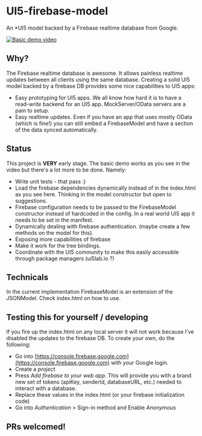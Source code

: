 # UI5-firebase-model
An *UI5 model backed by a Firebase realtime database from Google.

[![Basic demo video](https://img.youtube.com/vi/MsanBYsAeR4/0.jpg)](https://www.youtube.com/watch?v=MsanBYsAeR4)

## Why?
The Firebase realtime database is awesome. It allows painless realtime updates between all clients using the same database.
Creating a solid UI5 model backed by a firebase DB provides some nice capabilities to UI5 apps:
 - Easy prototyping for UI5 apps. We all know how hard it is to have a read-_write_ backend for an UI5 app. MockServer/OData servers are a pain to setup.
 - Easy realtime updates. Even if you have an app that uses mostly OData (which is fine!) you can still embed a FirebaseModel and have a section of the data synced automatically.
 
## Status
This project is **VERY** early stage. The basic demo works as you see in the video but there's a lot more to be done. Namely:
 - Write unit tests - that pass :)
 - Load the firebase dependencies dynamically instead of in the index.html as you see here. Thinking in the model constructor but open to suggestions.
 - Firebase configuration needs to be passed to the FirebaseModel constructor instead of hardcoded in the config. In a real world UI5 app it needs to be set in the manifest.
 - Dynamically dealing with firebase authentication. (maybe create a few methods on the model for this).
 - Exposing more capabilities of firebase
 - Make it work for the tree bindings.
 - Coordinate with the UI5 community to make this easily accessible through package managers (ui5lab.io ?)
 
## Technicals
In the current implementation FirebaseModel is an extension of the JSONModel. Check index.html on how to use.

## Testing this for yourself / developing
If you fire up the index.html on any local server it will not work because I've disabled the updates to the firebase DB. To create your own, do the following:
 - Go into [https://console.firebase.google.com](https://console.firebase.google.com) with your Google login.
 - Create a _project_
 - Press _Add firebase to your web app_. This will provide you with a brand new set of tokens (apiKey, senderId, databaseURL, etc.) needed to interact with a database.
 - Replace these values in the index.html (or your firebase initialization code)
 - Go into _Authentication_ > Sign-in method and Enable _Anonymous_
 
## PRs welcomed!
